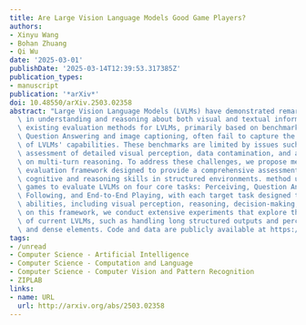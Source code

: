 ```yaml
---
title: Are Large Vision Language Models Good Game Players?
authors:
- Xinyu Wang
- Bohan Zhuang
- Qi Wu
date: '2025-03-01'
publishDate: '2025-03-14T12:39:53.317385Z'
publication_types:
- manuscript
publication: '*arXiv*'
doi: 10.48550/arXiv.2503.02358
abstract: "Large Vision Language Models (LVLMs) have demonstrated remarkable abilities\
  \ in understanding and reasoning about both visual and textual information. However,\
  \ existing evaluation methods for LVLMs, primarily based on benchmarks like Visual\
  \ Question Answering and image captioning, often fail to capture the full scope\
  \ of LVLMs' capabilities. These benchmarks are limited by issues such as inadequate\
  \ assessment of detailed visual perception, data contamination, and a lack of focus\
  \ on multi-turn reasoning. To address these challenges, we propose method, a game-based\
  \ evaluation framework designed to provide a comprehensive assessment of LVLMs'\
  \ cognitive and reasoning skills in structured environments. method uses a set of\
  \ games to evaluate LVLMs on four core tasks: Perceiving, Question Answering, Rule\
  \ Following, and End-to-End Playing, with each target task designed to assess specific\
  \ abilities, including visual perception, reasoning, decision-making, etc. Based\
  \ on this framework, we conduct extensive experiments that explore the limitations\
  \ of current LVLMs, such as handling long structured outputs and perceiving detailed\
  \ and dense elements. Code and data are publicly available at https://github.com/xinke-wang/LVLM-Playground."
tags:
- /unread
- Computer Science - Artificial Intelligence
- Computer Science - Computation and Language
- Computer Science - Computer Vision and Pattern Recognition
- ZIPLAB
links:
- name: URL
  url: http://arxiv.org/abs/2503.02358
---
```

